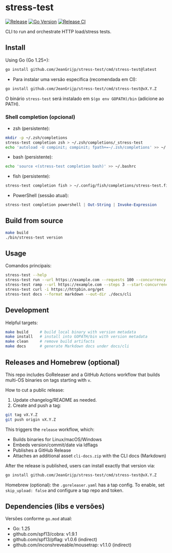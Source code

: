 # stress-test

[![Release](https://img.shields.io/github/v/release/JeanGrijp/stress-test?sort=semver)](https://github.com/JeanGrijp/stress-test/releases)
[![Go Version](https://img.shields.io/badge/Go-1.25%2B-00ADD8?logo=go)](https://go.dev/dl/)
[![Release CI](https://img.shields.io/github/actions/workflow/status/JeanGrijp/stress-test/release.yml?branch=main&label=release)](https://github.com/JeanGrijp/stress-test/actions/workflows/release.yml)

CLI to run and orchestrate HTTP load/stress tests.

## Install

Using Go (Go 1.25+):

```bash
go install github.com/JeanGrijp/stress-test/cmd/stress-test@latest
```

- Para instalar uma versão específica (recomendada em CI):

```bash
go install github.com/JeanGrijp/stress-test/cmd/stress-test@vX.Y.Z
```

O binário `stress-test` será instalado em `$(go env GOPATH)/bin` (adicione ao PATH).

### Shell completion (opcional)

- zsh (persistente):

```bash
mkdir -p ~/.zsh/completions
stress-test completion zsh > ~/.zsh/completions/_stress-test
echo 'autoload -U compinit; compinit; fpath+=~/.zsh/completions' >> ~/.zshrc
```

- bash (persistente):

```bash
echo 'source <(stress-test completion bash)' >> ~/.bashrc
```

- fish (persistente):

```bash
stress-test completion fish > ~/.config/fish/completions/stress-test.fish
```

- PowerShell (sessão atual):

```powershell
stress-test completion powershell | Out-String | Invoke-Expression
```

## Build from source

```bash
make build
./bin/stress-test version
```

## Usage

Comandos principais:

```bash
stress-test --help
stress-test run --url https://example.com --requests 100 --concurrency 10
stress-test ramp --url https://example.com --steps 3 --start-concurrency 5 --step-concurrency 5 --requests-per-step 200
stress-test curl -i https://httpbin.org/get
stress-test docs --format markdown --out-dir ./docs/cli
```

## Development

Helpful targets:

```bash
make build     # build local binary with version metadata
make install   # install into GOPATH/bin with version metadata
make clean     # remove build artifacts
make docs      # generate Markdown docs under docs/cli
```

## Releases and Homebrew (optional)

This repo includes GoReleaser and a GitHub Actions workflow that builds multi-OS binaries on tags starting with `v`.

How to cut a public release:

1) Update changelog/README as needed.
2) Create and push a tag:

```bash
git tag vX.Y.Z
git push origin vX.Y.Z
```

This triggers the `release` workflow, which:

- Builds binaries for Linux/macOS/Windows
- Embeds version/commit/date via ldflags
- Publishes a GitHub Release
- Attaches an additional asset `cli-docs.zip` with the CLI docs (Markdown)

After the release is published, users can install exactly that version via:

```bash
go install github.com/JeanGrijp/stress-test/cmd/stress-test@vX.Y.Z
```

Homebrew (optional): the `.goreleaser.yaml` has a tap config. To enable, set `skip_upload: false` and configure a tap repo and token.

## Dependencies (libs e versões)

Versões conforme `go.mod` atual:

- Go: 1.25
- github.com/spf13/cobra: v1.9.1
- github.com/spf13/pflag: v1.0.6 (indirect)
- github.com/inconshreveable/mousetrap: v1.1.0 (indirect)
